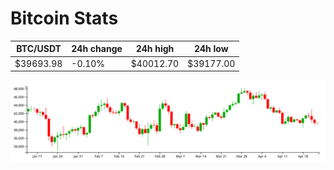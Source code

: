 # Bitcoin Stats

BTC/USDT|24h change|24h high|24h low|
|---|---|---|---|
|$39693.98|-0.10%|$40012.70|$39177.00|

<img src="./chart.svg">
